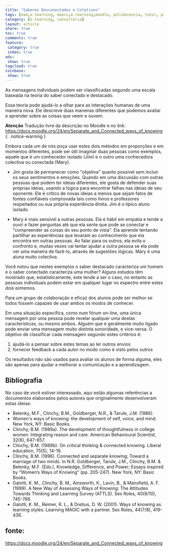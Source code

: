 ```yaml
---
title: "Saberes Desconectados e Coletivos" 
tags: [ead,e-learning, moocs,m-learning,moodle, polidocencia, tutor, professor, professor formador, tutor virtual tutor presencial, atividades obrigações, forum, saberes, saberes coletivos, saberes conectados, saberes desconectatos]
category: [e-learning, consultoria]
layout: article
share: true
toc: true
comments: true
feature:
 category: true
 index: true
ads: 
 show: true
tagcloud: true
coinbase:
 show: true
---
```


As mensagens individuais podem ser classificadas segundo uma escala baseada na teoria do saber conectado e destacado.

<!--more-->

Essa teoria pode ajudá-lo a olhar para as interações humanas de uma maneira nova. Ele descreve duas maneiras diferentes que podemos avaliar e aprender sobre as coisas que veem e ouvem.

**Atenção** Tradução livre da descrição no Moodle e no link: https://docs.moodle.org/24/en/Separate_and_Connected_ways_of_knowing {: .notice-warning }

Embora cada um de nós poça usar estes dois métodos em proporções e em momentos diferentes, pode ser útil imaginar duas pessoas como exemplos, aquele que é um conhecedor isolado (Jim) e o outro uma conhecedora colectiva ou conectada (Mary).

 * Jim gosta de permanecer como "objetiva" quanto possível sem incluir os seus sentimentos e emoções. Quando em uma discussão com outras pessoas que podem ter ideias diferentes, ele gosta de defender suas próprias ideias, usando a lógica para encontrar falhas nas ideias de seu oponente. Ele é crítico de novas ideias a menos que sejam fatos de fontes confiáveis ​​comprovada tais como livros e professores respeitados ou sua própria experiência direta. Jim é o típico aluno isolado.

* Mary é mais sensível a outras pessoas. Ela é hábil em empatia e tende a ouvir e fazer perguntas até que ela sente que pode se conectar e "compreender as coisas do seu ponto de vista". Ela aprende tentando partilhar as experiências que levaram ao conhecimento que ela encontra em outras pessoas. Ao falar para os outros, ela evita o confronto e, muitas vezes vai tentar ajudar a outra pessoa se ela pode ver uma maneira de fazê-lo, através de sugestões lógicas. Mary é uma aluna muito colectiva.

Você notou que nestes exemplos o saber destacado caracteriza um homem e o saber conectado caracteriza uma mulher? Alguns estudos têm mostrado que, estatisticamente, este tende a ser o caso, no entanto as pessoas individuais podem estar em qualquer lugar no espectro entre estes dois extremos.

Para um grupo de colaboração e eficaz dos alunos pode ser melhor se todos fossem capazes de usar ambos os modos de conhecer.

Em uma situação específica, como num fórum on-line, uma única mensagem por uma pessoa pode revelar qualquer uma destas características, ou mesmo ambos. Alguém que é geralmente muito ligado pode enviar uma mensagem muito distinta sonoridade, e vice-versa. O objetivo de classificar cada mensagem segundo estes critérios é:

 1. ajudá-lo a pensar sobre estes temas ao ler outros envios
 2. fornecer feedback a cada autor no modo como é visto pelos outros

Os resultados não são usados ​​para avaliar os alunos de forma alguma, eles são apenas para ajudar a melhorar a comunicação e a aprendizagem.


## Bibliografia

No caso de você estiver interessado, aqui estão algumas referências a documentos elaborados pelos autores que originalmente desenvolveram estas ideias:

 - Belenky, M.F., Clinchy, B.M., Goldberger, N.R., & Tarule, J.M. (1986). 
 - Women's ways of knowing: the development of self, voice, and mind. New York, NY: Basic Books.
 - Clinchy, B.M. (1989a). The development of thoughtfulness in college women: Integrating reason and care. American Behavioural Scientist, 32(6), 647-657.
 - Clinchy, B.M. (1989b). On critical thinking & connected knowing. Liberal education, 75(5), 14-19.
 - Clinchy, B.M. (1996). Connected and separate knowing; Toward a marriage of two minds. In N.R. Goldberger, Tarule, J.M., Clinchy, B.M. & Belenky, M.F. (Eds.), Knowledge, Difference, and Power; Essays inspired by “Women’s Ways of Knowing” (pp. 205-247). New York, NY: Basic Books.
 - Galotti, K. M., Clinchy, B. M., Ainsworth, K., Lavin, B., & Mansfield, A. F. (1999). A New Way of Assessing Ways of Knowing: The Attitudes Towards Thinking and Learning Survey (ATTLS). Sex Roles, 40(9/10), 745-766.
 - Galotti, K. M., Reimer, R. L., & Drebus, D. W. (2001). Ways of knowing as learning styles: Learning MAGIC with a partner. Sex Roles, 44(7/8), 419-436. 


## fonte:
https://docs.moodle.org/24/en/Separate_and_Connected_ways_of_knowing
